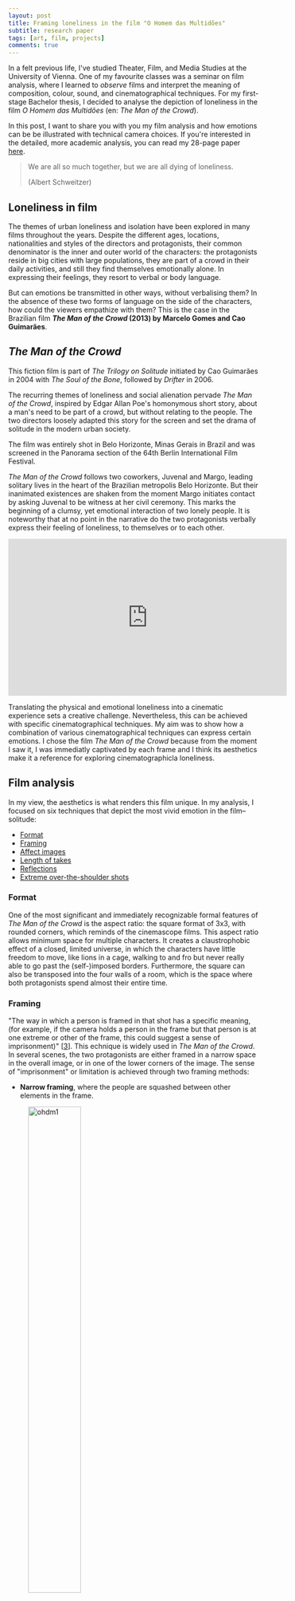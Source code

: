 ```yaml
---
layout: post
title: Framing loneliness in the film "O Homem das Multidões"
subtitle: research paper
tags: [art, film, projects]
comments: true
---
```


In a felt previous life, I've studied Theater, Film, and Media Studies at the University of Vienna. One of my favourite classes was a seminar on film analysis, where I learned to *observe* films and interpret the meaning of composition, colour, sound, and cinematographical techniques. For my first-stage Bachelor thesis, I decided to analyse the depiction of loneliness in the film *O Homem das Multidões* (en: *The Man of the Crowd*). 

In this post, I want to share you with you my film analysis and how emotions can be be illustrated with technical camera choices. If you're interested in the detailed, more academic analysis, you can read my 28-page paper [here](https://drive.google.com/file/d/1ZR_UlcBCMUSncjCA2R5VZI-9GI_TU-_L/view?usp=sharing).

> We are all so much together, but we are all dying of loneliness.
>  
> (Albert Schweitzer)

## Loneliness in film
The themes of urban loneliness and isolation have been explored in many films throughout the years. Despite the different ages, locations, nationalities and styles of the directors and protagonists, their common denominator is the inner and outer world of the characters: the protagonists reside in big cities with large populations, they are part of a crowd in their daily activities, and still they find themselves emotionally alone. In expressing their feelings, they resort to verbal or body language. 

But can emotions be transmitted in other ways, without verbalising them? In the absence of these two forms of language on the side of the characters, how could the viewers empathize with them? This is the case in the Brazilian film ***The Man of the Crowd* (2013) by Marcelo Gomes and Cao Guimarães**. 

## *The Man of the Crowd*
This fiction film is part of *The Trilogy on Solitude* initiated by Cao Guimarães in 2004 with *The Soul of the Bone*, followed by *Drifter* in 2006. 

The recurring themes of loneliness and social alienation pervade *The Man of the Crowd*, inspired by Edgar Allan Poe's homonymous short story, about a man's need to be part of a crowd, but without relating to the people. The two directors loosely adapted this story for the screen and set the drama of solitude in the modern urban society.

The film was entirely shot in Belo Horizonte, Minas Gerais in Brazil and was screened in the Panorama section of the 64th Berlin International Film Festival.

*The Man of the Crowd* follows two coworkers, Juvenal and Margo, leading solitary lives in the heart of the Brazilian metropolis Belo Horizonte. But their inanimated existences are shaken from the moment Margo initiates contact by asking Juvenal to be witness at her civil ceremony. This marks the beginning of a clumsy, yet emotional interaction of two lonely people. It is noteworthy that at no point in the narrative do the two protagonists verbally express their feeling of loneliness, to themselves or to each other.

<iframe width="560" height="315" src="https://www.youtube.com/embed/0sSCcB6aO98" title="YouTube video player" frameborder="0" allow="accelerometer; autoplay; clipboard-write; encrypted-media; gyroscope; picture-in-picture" allowfullscreen></iframe>

Translating the physical and emotional loneliness into a cinematic experience sets a creative challenge. Nevertheless, this can be achieved with specific cinematographical techniques. My aim was to show how a combination of various cinematographical techniques can express certain emotions. I chose the film *The Man of the Crowd* because from the moment I saw it, I was immediatly captivated by each frame and I think its aesthetics make it a reference for exploring cinematographicla loneliness.

## Film analysis
In my view, the aesthetics is what renders this film unique. In my analysis, I focused on six techniques that depict the most vivid emotion in the film–solitude:

  - [Format](#format)
  - [Framing](#framing)
  - [Affect images](#affect-images)
  - [Length of takes](#length-of-takes)
  - [Reflections](#reflections)
  - [Extreme over-the-shoulder shots](#extreme-over-the-shoulder-shots)

### Format
One of the most significant and immediately recognizable formal features of *The Man of the Crowd* is the aspect ratio: the square format of 3x3, with rounded corners, which reminds of the cinemascope films. This aspect ratio allows minimum space for multiple characters. It creates a claustrophobic effect of a closed, limited universe, in which the characters have little freedom to move, like lions in a cage, walking to and fro but never really able to go past the (self-)imposed borders. Furthermore, the square can also be transposed into the four walls of a room, which is the space where both protagonists spend almost their entire time.

### Framing 
"The way in which a person is framed in that shot has a specific meaning, (for example, if the camera holds a person in the frame but that person is at one extreme or other of the frame, this could suggest a sense of imprisonment)" [[3](#references)]. This echnique is widely used in *The Man of the Crowd*. In several scenes, the two protagonists are either framed in a narrow space in the overall image, or in one of the lower corners of the image. The sense of "imprisonment" or limitation is achieved through two framing methods:

- **Narrow framing**, where the people are squashed between other elements in the frame.

<figure><img src="../assets/img/ohdm1.png" alt="ohdm1" style="width:50%"><figcaption><i>On one hand, the heavy structure (the opposite balcony and the building in the background) presses Juvenal to the margins. On the other hand, the fact that the sky is only visible above his balcony may suggest the possibility of an escape from this tight space, an eliberation.</i></figcaption></figure>

- **Framing in corners**, where people are pushed to the corner of the frame.

<figure><img src="../assets/img/ohdm3.png" alt="ohdm3" style="width:50%"><figcaption><i>In this case, the composition could mean 1) that they share the sensation of imprisonment or of being at the margins of the environment, or that 2) this feeling persists even when they are together or in the company of other people.</i></figcaption></figure>

### Affect images 
A scene is composed of three types image: action, perception and affect image [[1](#references)]. The latter represents the emotions of the characters, typically by taking close shots of their facial expressions or body language [[2](#references)]. There are 24 affect images in *The Man of the Crowd*, making it the dominant type of image in the film.

<figure><img src="../assets/img/ohdm13.png" alt="ohdm13" style="width:50%"><figcaption><i>"I am tired", Juvenal says twice in this scene. However, even without expressing it, exhaustion is obvious from his facial expression and can easily be read on his face, thanks to the proximity of the camera.</i></figcaption></figure>

The fact that the film is rich in close shots means that the accent is put on emotion, on "inner", not "outer" action.

### Length of takes 
The length of takes is relevant for understanding the film, since it sets the rhythm of the action. Short takes are achieved through more cuts and are employed for dynamic actions, to set a fast pace. In contrast, a long take is a continuous shot which lasts longer than the usual pace of films.

Digital films have an average shot length of 4.75 seconds [[4](#references)]. In *The Man of the Crowd*, the average shot length is 28.43 seconds. This significant difference indicates various effects on the viewers. "Long takes tend to slow down the pace of a scene, while short takes quicken pace and intensity" [[4](#references)].

What makes the length of takes relevant for the analysis of portrayal of loneliness is not necessarily the duration of the scenes, but the actions they represent, or rather the lack thereof. Throughout the film nothing really „happens“, in the sense of dynamic actions or dialogues. The tension accumulates in silence, the characters act unhurriedly and the the story progresses at a slow pace. 

The long takes can be divided in two categories: action images and affect images:

- **Long action scenes**, which show dynamic movements and last more than 20 seconds. The longest take in *The Man of the Crowd* lasts 321 seconds and shows the two protagonists in Juvenal's apartment, both  visibly uncomfortable and unable to engage even in small talk.

<figure><img src="../assets/img/ohdm4.png" alt="ohdm4" style="width:50%"><figcaption><i>The longest scene in the film showing Margo and Juvenal together, with the camera panning up and down the room suggesting nervous pacing and tension.</i></figcaption></figure>

- **Long affect scenes**, which show Margo and/or Juvenal sitting or standing for more than 10 seconds. They are most of the time straight-faced and seem to be in a lethargic or contemplative state. The length of takes reflects and emphasizes their mood. These scenes are a kind of video portraits displayed with the aim of giving time to the viewers to get in the atmosphere of the film characters.

### Reflections 
Perhaps the most original technique used in this film is the cinematographic use of reflections from windows and filming through windows. In this way, one shot displays both the character (his/her emotions/reactions/actions) and the environment/context in the background. This technique serves primarily a practical function, in that it allows to englobe a wide visual field, despite the restraint frame. Nevertheless, the technique of reflections can be understood on a metaphorical level, and I proposed three interpretations of reflections as keys to understanding/deciphering the minds and souls of the two protagonists:

- Windows, glasses and mirrors serve as **fragile objects**.
- The window serves as a **protective wall** from the outside world. 
- The reflection suggests **two levels of reality**: on one hand, the outer world, the people, the crowd; on the other hand, the inner world of the protagonists. 

<figure><img src="../assets/img/ohdm8.png" alt="ohdm8" style="width:50%"><figcaption><i>The reflection in the window brings together and at the same time separates Margo and Juvenal. The reflection represents the invisible, protective wall that the two characters try to keep between them and the rest of the world.</i></figcaption></figure>

### Extreme over-the-shoulder shots 
As a technique of framing, an over-the-shoulder shot is a shot of a person or an object taken from the perspective (or camera angle) of the shoulder of another person. In extreme over-the-shoulder shots, the shoulder and head (or the bust) of one person takes up the majority of the frame, leaving a narrow space for the image of the person/object that the camera is pointing at, so that the person/object is enclosed or crammed at the margins of the frame. Figuratively, this way of framing evokes imprisonment, constraint, limitation, or stiffness.

<figure><img src="../assets/img/ohdm11.png" alt="ohdm11" style="width:50%"><figcaption><i>Juvenal is an outsider at Margo's wedding, when the guests around him embrace and kiss each other, while he is standing alone. At times, the guests block the view completely, giving the impression that Juvenal is being walked over or ignored by the other people.</i></figcaption></figure>

## *The Man of the Crowd* in numbers
For this film analysis, I went the extra mile and manually measured, counted, and analysed every single shot in the film. Check out the Appendix in the paper for the materials. Here's what I found:

<figure><img src="../assets/img/ohdm_timeline.png" alt="Timeline of the film The Man of the Crowd" style="width:100%"><figcaption><i>Timeline of the film The Man of the Crowd</i></figcaption></figure>

- The film compounds a total number of 163 scenes.
- Only 26 scenes do not show the two protagonists, but either other persons or environment.
- Margo and Juvenal appear together in 14 scenes.
- Juvenal appears in 94 scenes, whereas Margo appears in 57 scenes.
- There are 24 affect images/close shots, of which 13 of Juvenal and 9 of Margo.
- There are two particularly long scenes, counting 321, respectively 248 seconds, and other three scenes of over 100 seconds.
- The longest scene is at the mid of the film, whereas the second longest scene is at the very end. Moreover, it it noticeable that the 3 scenes of over 100 seconds are in the second half of the film, so after the 321-seconds scene.
- On the chart the two longest scenes are visible and look like an interruption in the rhythm of the film. Only by taking a look at the chart, it is noticeable that two major events take place at the marked points, which disturb considerably the otherwise constant rhythm of the film.

## Conclusion 
I've absolutely loved writing this paper and analysing how emotions such as loneliness, solitude and anxiety are visually expressed through cinematographical techniques. I've found that even the most complex and subtle feelings can be expressed using exclusively visual means, like the six techniques I've presented above. This proves that the language of cinema is at least as expressive as the verbal language, if not even more. 

I consider *The man of the Crowd* a reference for visual language: it manages to portay emotions, as well as abstract concepts (time, waiting, emptiness, soul) and concretize them on screen. The conglomeration of formal aspects, skillfully employed by Guimarães and Gomes, together with the artistic team, is what renders this film unique.

---
#### References
1. Deleuze, Gilles (1989): Kino 1, Das Bewegungs-Bild. Frankfurt: Frankfurt a.M.
2. Faulstich, Werner (2008): Grundkurs Filmanalyse. Stuttgart: UTB Stuttgart.
3. Monaco, James (2009): How to read a film: movies, media and beyond. Oxford: Oxford Univ. Press.
4. Pramaggiore, Maria; Wallis, Tom (2005): Film: A Critical Introduction. London: Laurence King Publishing.